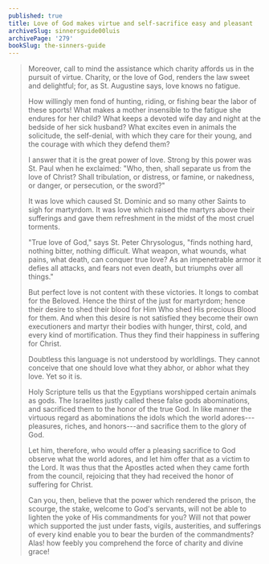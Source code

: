 ```yaml
---
published: true
title: Love of God makes virtue and self-sacrifice easy and pleasant
archiveSlug: sinnersguide00luis
archivePage: '279'
bookSlug: the-sinners-guide
---
```


> Moreover, call to mind the assistance which charity affords us in the pursuit of virtue. Charity, or the love of God, renders the law sweet and delightful; for, as St. Augustine says, love knows no fatigue.
>
> How willingly men fond of hunting, riding, or fishing bear the labor of these sports! What makes a mother insensible to the fatigue she endures for her child? What keeps a devoted wife day and night at the bedside of her sick husband? What excites even in animals the solicitude, the self-denial, with which they care for their young, and the courage with which they defend them?
>
> I answer that it is the great power of love. Strong by this power was St. Paul when he exclaimed: "Who, then, shall separate us from the love of Christ? Shall tribulation, or distress, or famine, or nakedness, or danger, or persecution, or the sword?"
>
> It was love which caused St. Dominic and so many other Saints to sigh for martyrdom. It was love which raised the martyrs above their sufferings and gave them refreshment in the midst of the most cruel torments.
>
> "True love of God," says St. Peter Chrysologus, "finds nothing hard, nothing bitter, nothing difficult. What weapon, what wounds, what pains, what death, can conquer true love? As an impenetrable armor it defies all attacks, and fears not even death, but triumphs over all things."
>
> But perfect love is not content with these victories. It longs to combat for the Beloved. Hence the thirst of the just for martyrdom; hence their desire to shed their blood for Him Who shed His precious Blood for them. And when this desire is not satisfied they become their own executioners and martyr their bodies with hunger, thirst, cold, and every kind of mortification. Thus they find their happiness in suffering for Christ.
>
> Doubtless this language is not understood by worldlings. They cannot conceive that one should love what they abhor, or abhor what they love. Yet so it is.
>
> Holy Scripture tells us that the Egyptians worshipped certain animals as gods. The Israelites justly called these false gods abominations, and sacrificed them to the honor of the true God. In like manner the virtuous regard as abominations the idols which the world adores---pleasures, riches, and honors---and sacrifice them to the glory of God.
>
> Let him, therefore, who would offer a pleasing sacrifice to God observe what the world adores, and let him offer that as a victim to the Lord. It was thus that the Apostles acted when they came forth from the council, rejoicing that they had received the honor of suffering for Christ.
>
> Can you, then, believe that the power which rendered the prison, the scourge, the stake, welcome to God's servants, will not be able to lighten the yoke of His commandments for you? Will not that power which supported the just under fasts, vigils, austerities, and sufferings of every kind enable you to bear the burden of the commandments? Alas! how feebly you comprehend the force of charity and divine grace!
